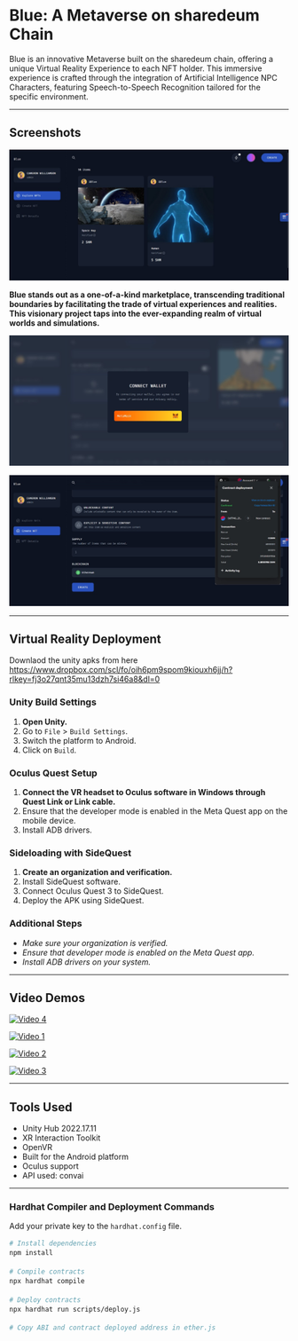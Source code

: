 # Blue: A Metaverse on sharedeum Chain

Blue is an innovative Metaverse built on the sharedeum chain, offering a unique Virtual Reality Experience to each NFT holder. This immersive experience is crafted through the integration of Artificial Intelligence NPC Characters, featuring Speech-to-Speech Recognition tailored for the specific environment.

---

## Screenshots

![Screenshot 1](https://raw.githubusercontent.com/dharshini78/fi_GA/master/WhatsApp%20Image%202024-03-13%20at%2021.35.32_ebf44dbc.jpg)


**Blue stands out as a one-of-a-kind marketplace, transcending traditional boundaries by facilitating the trade of virtual experiences and realities. This visionary project taps into the ever-expanding realm of virtual worlds and simulations.**

![Screenshot 2](https://github.com/dharshini78/fi_GA/blob/master/WhatsApp%20Image%202024-03-13%20at%2021.39.15_1a102804.jpg)

![Screenshot 3](https://raw.githubusercontent.com/dharshini78/fi_GA/master/WhatsApp%20Image%202024-03-13%20at%2021.39.24_8c6771bb.jpg)

---

## Virtual Reality Deployment
Downlaod the unity apks from here https://www.dropbox.com/scl/fo/oih6pm9spom9kiouxh6jj/h?rlkey=fj3o27qnt35mu13dzh7si46a8&dl=0

### Unity Build Settings

1. **Open Unity.**
2. Go to `File` > `Build Settings`.
3. Switch the platform to Android.
4. Click on `Build`.

### Oculus Quest Setup

1. **Connect the VR headset to Oculus software in Windows through Quest Link or Link cable.**
2. Ensure that the developer mode is enabled in the Meta Quest app on the mobile device.
3. Install ADB drivers.

### Sideloading with SideQuest

1. **Create an organization and verification.**
2. Install SideQuest software.
3. Connect Oculus Quest 3 to SideQuest.
4. Deploy the APK using SideQuest.

### Additional Steps

- *Make sure your organization is verified.*
- *Ensure that developer mode is enabled on the Meta Quest app.*
- *Install ADB drivers on your system.*

---

## Video Demos

[![Video 4](https://img.youtube.com/vi/ef_stKFfyLo/0.jpg)](https://youtu.be/ef_stKFfyLo?si=AqWezdHeS2zJ7Qiy)

[![Video 1](https://img.youtube.com/vi/H4OS9k4HyqQ/0.jpg)](https://www.youtube.com/shorts/H4OS9k4HyqQ?feature=share)

[![Video 2](https://img.youtube.com/vi/0kFvaxkG-2o/0.jpg)](https://youtube.com/shorts/0kFvaxkG-2o?si=wXc137uYH8Wj6EVm)

[![Video 3](https://img.youtube.com/vi/oJYk3RbM5vQ/0.jpg)](https://youtube.com/shorts/oJYk3RbM5vQ?si=dOeTKg5SDbCersGm)

---

## Tools Used

- Unity Hub 2022.17.11
- XR Interaction Toolkit
- OpenVR
- Built for the Android platform
- Oculus support
- API used: convai

---

### Hardhat Compiler and Deployment Commands

Add your private key to the `hardhat.config` file.

```bash
# Install dependencies
npm install

# Compile contracts
npx hardhat compile

# Deploy contracts
npx hardhat run scripts/deploy.js

# Copy ABI and contract deployed address in ether.js
